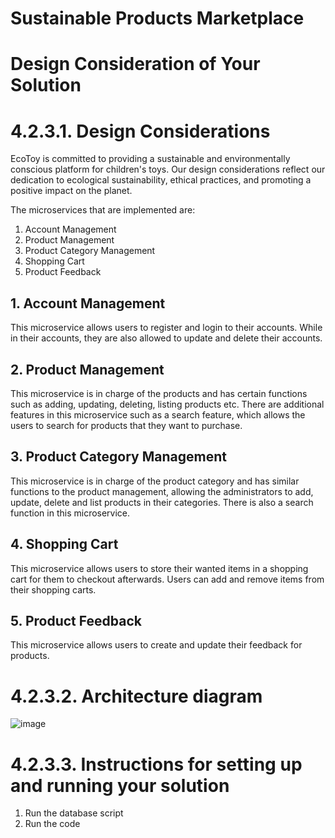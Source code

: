 # Sustainable Products Marketplace

# Design Consideration of Your Solution

# 4.2.3.1. Design Considerations

EcoToy is committed to providing a sustainable and environmentally conscious platform for children's toys. Our design considerations reflect our dedication to ecological sustainability, ethical practices, and promoting a positive impact on the planet.

The microservices that are implemented are:
1. Account Management
2. Product Management
3. Product Category Management
4. Shopping Cart
5. Product Feedback

## 1. Account Management
This microservice allows users to register and login to their accounts. While in their accounts, they are also allowed to update and delete their accounts. 

## 2. Product Management
This microservice is in charge of the products and has certain functions such as adding, updating, deleting, listing products etc. There are additional features in this microservice such as a search feature, which allows the users to search for products that they want to purchase.

## 3. Product Category Management
This microservice is in charge of the product category and has similar functions to the product management, allowing the administrators to add, update, delete and list products in their categories. There is also a search function in this microservice.

## 4. Shopping Cart
This microservice allows users to store their wanted items in a shopping cart for them to checkout afterwards. Users can add and remove items from their shopping carts.

## 5. Product Feedback
This microservice allows users to create and update their feedback for products.

#  4.2.3.2.	Architecture diagram
![image](https://github.com/YaSwe/ETI_Assignment2/assets/92706469/cdb8a68a-3f6f-433c-b281-b93174e6b3fd)


# 4.2.3.3.	Instructions for setting up and running your solution

1. Run the database script
2. Run the code
